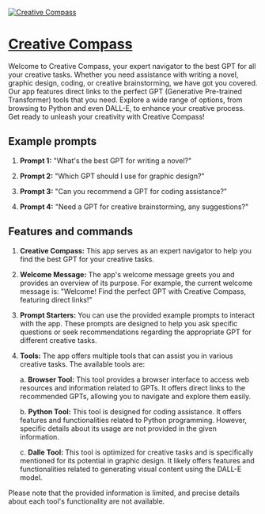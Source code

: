 [![Creative Compass](https://files.oaiusercontent.com/file-YfLwsdJalC8rUJaVs20ipPqb?se=2123-10-18T20%3A45%3A54Z&sp=r&sv=2021-08-06&sr=b&rscc=max-age%3D31536000%2C%20immutable&rscd=attachment%3B%20filename%3De2f44c5a-59ee-4fd2-a519-fded9f0a5f7c.png&sig=jVQ1n%2B8bhemwTji8wD/R73GjMSDTX6JbFbRxYwMxLHQ%3D)](https://chat.openai.com/g/g-vjrGVWsoP-creative-compass)

# [Creative Compass](https://chat.openai.com/g/g-vjrGVWsoP-creative-compass)

Welcome to Creative Compass, your expert navigator to the best GPT for all your creative tasks. Whether you need assistance with writing a novel, graphic design, coding, or creative brainstorming, we have got you covered. Our app features direct links to the perfect GPT (Generative Pre-trained Transformer) tools that you need. Explore a wide range of options, from browsing to Python and even DALL-E, to enhance your creative process. Get ready to unleash your creativity with Creative Compass!

## Example prompts

1. **Prompt 1:** "What's the best GPT for writing a novel?"

2. **Prompt 2:** "Which GPT should I use for graphic design?"

3. **Prompt 3:** "Can you recommend a GPT for coding assistance?"

4. **Prompt 4:** "Need a GPT for creative brainstorming, any suggestions?"

## Features and commands

1. **Creative Compass:** This app serves as an expert navigator to help you find the best GPT for your creative tasks.

2. **Welcome Message:** The app's welcome message greets you and provides an overview of its purpose. For example, the current welcome message is: "Welcome! Find the perfect GPT with Creative Compass, featuring direct links!"

3. **Prompt Starters:** You can use the provided example prompts to interact with the app. These prompts are designed to help you ask specific questions or seek recommendations regarding the appropriate GPT for different creative tasks.

4. **Tools:** The app offers multiple tools that can assist you in various creative tasks. The available tools are:

    a. **Browser Tool:** This tool provides a browser interface to access web resources and information related to GPTs. It offers direct links to the recommended GPTs, allowing you to navigate and explore them easily.

    b. **Python Tool:** This tool is designed for coding assistance. It offers features and functionalities related to Python programming. However, specific details about its usage are not provided in the given information.

    c. **Dalle Tool:** This tool is optimized for creative tasks and is specifically mentioned for its potential in graphic design. It likely offers features and functionalities related to generating visual content using the DALL-E model.

Please note that the provided information is limited, and precise details about each tool's functionality are not available.